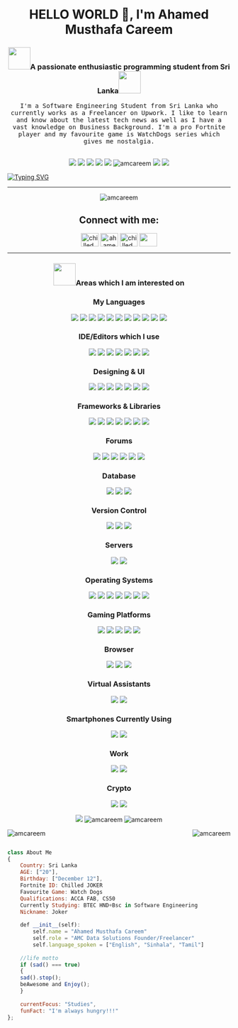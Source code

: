 <h1 align="center">HELLO WORLD 👋, I'm Ahamed Musthafa Careem</h1>

<h3 align="center"><img src="https://media.giphy.com/media/eK6GrPltclFoMdbnYg/giphy.gif" width="50">A passionate enthusiastic programming student from Sri Lanka<img src="https://media.giphy.com/media/kzyQry8mXgw7YaENXO/giphy.gif" width="50"></h3> 

<p align="center">
  <samp>I'm a Software Engineering Student from Sri Lanka who currently works as a Freelancer on Upwork. I like to learn and know about the latest tech news as well as I have a vast knowledge on Business Background. I'm a pro Fortnite player and my favourite game is WatchDogs series which gives me nostalgia.
  </samp>
  <br> <br>

	


	
<p align="center"> <img src="https://img.shields.io/badge/Name-Ahamed%20Musthafa%20Careem-brightgreen"/>
	<img src="https://img.shields.io/badge/Birthday-Dec%2012th-orange"/>
	<img src="https://img.shields.io/badge/Qualifications-ACCA%20FAB%2C%20CS50%2C%20CAIT-informational"/>
	<img src="https://img.shields.io/badge/Code%20Grade-%22A%22%20for%20Effort-success"/> <img src="https://img.shields.io/badge/Flex-Former%20Rated%20Chess%20Player-4469b4"/>	 <img src="https://komarev.com/ghpvc/?username=amcareem&label=Profile%20views&color=0e75b6&style=flat" alt="amcareem" /> <img src="https://img.shields.io/github/followers/amcareem?style=social"/> 	
<img src="https://img.shields.io/badge/From%20Hello%20World%20I%27ve%20Written-10%20Thousand+%20lines%20of%20code-bl"/>	
	
[![Typing SVG](https://readme-typing-svg.herokuapp.com?color=%233D83F7&lines=20+year+old+Freelancer;Fortnite+Coach;Movie+lover+%26+a+Cook)](https://git.io/typing-svg)	
</p>
<hr>


<p align="center"> <img src="https://github-profile-trophy.vercel.app/?username=amcareem" alt="amcareem" /></a> </p>



<h2 align="center">Connect with me:</h2>
<p align="center">
<a href="https://twitter.com/chilled_coder" target="blank"><img align="center" src="https://raw.githubusercontent.com/rahuldkjain/github-profile-readme-generator/master/src/images/icons/Social/twitter.svg" alt="chilled_coder" height="30" width="40" /></a>
<a href="https://linkedin.com/in/ahamed-careem-76b5b2215" target="blank"><img align="center" src="https://raw.githubusercontent.com/rahuldkjain/github-profile-readme-generator/master/src/images/icons/Social/linked-in-alt.svg" alt="ahamed-careem-76b5b2215" height="30" width="40" /></a>
<a href="https://instagram.com/chilled_coder" target="blank"><img align="center" src="https://raw.githubusercontent.com/rahuldkjain/github-profile-readme-generator/master/src/images/icons/Social/instagram.svg" alt="chilled_coder" height="30" width="40" /></a>
<a href="https://www.quora.com/profile/Ahamed-Careem-1"><img align="center" src="https://raw.githubusercontent.com/FortAwesome/Font-Awesome/1147d199a35293b391152ee85e2d30988439157f/svgs/brands/quora.svg" height="30" width="40"/></a>    
</p>

<hr>

<h3 align="center"><img src="https://media.giphy.com/media/WUlplcMpOCEmTGBtBW/giphy.gif" width="50">Areas which I am interested on</h3>

<h3 align="center">My Languages</h3>
<p align="center">
	<img src="https://img.shields.io/badge/c-%2300599C.svg?style=for-the-badge&logo=c&logoColor=white"/>
	<img src="https://img.shields.io/badge/c%23-%23239120.svg?style=for-the-badge&logo=c-sharp&logoColor=white"/>
	<img src="https://img.shields.io/badge/c++-%2300599C.svg?style=for-the-badge&logo=c%2B%2B&logoColor=white"/>
	<img src="https://img.shields.io/badge/html5-%23E34F26.svg?style=for-the-badge&logo=html5&logoColor=white"/> 
	<img src="https://img.shields.io/badge/java-%23ED8B00.svg?style=for-the-badge&logo=java&logoColor=white"/>
	<img src="https://img.shields.io/badge/javascript-%23323330.svg?style=for-the-badge&logo=javascript&logoColor=%23F7DF1E"/>
	<img src="https://img.shields.io/badge/kotlin-%230095D5.svg?style=for-the-badge&logo=kotlin&logoColor=white"/>
	<img src="https://img.shields.io/badge/php-%23777BB4.svg?style=for-the-badge&logo=php&logoColor=white"/> 
	<img src="https://img.shields.io/badge/python-3670A0?style=for-the-badge&logo=python&logoColor=ffdd54"/>
	<img src="https://img.shields.io/badge/shell_script-%23121011.svg?style=for-the-badge&logo=gnu-bash&logoColor=white"/>
	<img src="https://img.shields.io/badge/css-%23ED8B00.svg?style=for-the-badge&logo=css&logoColor=white"/>

<h3 align="center">IDE/Editors which I use</h3>		
<p align="center">
	<img src="https://img.shields.io/badge/IntelliJIDEA-000000.svg?style=for-the-badge&logo=intellij-idea&logoColor=white"/>
	<img src="https://img.shields.io/badge/Visual%20Studio%20Code-0078d7.svg?style=for-the-badge&logo=visual-studio-code&logoColor=white"/>
	<img src="https://img.shields.io/badge/Visual%20Studio-5C2D91.svg?style=for-the-badge&logo=visual-studio&logoColor=white"/>
	<img src="https://img.shields.io/badge/Codesandbox-040404?style=for-the-badge&logo=codesandbox&logoColor=DBDBDB"/> 
	<img src="https://img.shields.io/badge/CodePen-white?style=for-the-badge&logo=codepen&logoColor=black"/>
	<img src="https://img.shields.io/badge/Atom-%2366595C.svg?style=for-the-badge&logo=atom&logoColor=white"/>
	<img src="https://img.shields.io/badge/Android%20Studio-3DDC84.svg?style=for-the-badge&logo=android-studio&logoColor=white"/>	
	
<h3 align="center">Designing & UI</h3>	
<p align="center">
	<img src="https://img.shields.io/badge/figma-%23F24E1E.svg?style=for-the-badge&logo=figma&logoColor=white"/>
	<img src="https://img.shields.io/badge/Dribbble-EA4C89?style=for-the-badge&logo=dribbble&logoColor=white"/>
	<img src="https://img.shields.io/badge/adobe-%23FF0000.svg?style=for-the-badge&logo=adobe&logoColor=white"/>
	<img src="https://img.shields.io/badge/Canva-%2300C4CC.svg?style=for-the-badge&logo=Canva&logoColor=white"/> 
	<img src="https://img.shields.io/badge/Gimp-657D8B?style=for-the-badge&logo=gimp&logoColor=FFFFFF"/>
	<img src="https://img.shields.io/badge/Inkscape-e0e0e0?style=for-the-badge&logo=inkscape&logoColor=080A13"/>
	<img src="https://img.shields.io/badge/Adobe%20Creative%20Cloud-DA1F26.svg?style=for-the-badge&logo=Adobe%20Creative%20Cloud&logoColor=white"/>

<h3 align="center">Frameworks & Libraries</h3>	
<p align="center">
	<img src="https://img.shields.io/badge/.NET-5C2D91?style=for-the-badge&logo=.net&logoColor=white"/>
	<img src="https://img.shields.io/badge/angular-%23DD0031.svg?style=for-the-badge&logo=angular&logoColor=white"/>
	<img src="https://img.shields.io/badge/angular.js-%23E23237.svg?style=for-the-badge&logo=angularjs&logoColor=white"/>
	<img src="https://img.shields.io/badge/bootstrap-%23563D7C.svg?style=for-the-badge&logo=bootstrap&logoColor=white"/> 
	<img src="https://img.shields.io/badge/flask-%23000.svg?style=for-the-badge&logo=flask&logoColor=white"/>
	<img src="https://img.shields.io/badge/node.js-6DA55F?style=for-the-badge&logo=node.js&logoColor=white"/>
	<img src="https://img.shields.io/badge/react-%2320232a.svg?style=for-the-badge&logo=react&logoColor=%2361DAFB"/>

<h3 align="center">Forums</h3>	
<p align="center">
	<img src="https://img.shields.io/badge/Codepen-000000?style=for-the-badge&logo=codepen&logoColor=white"/>
	<img src="https://img.shields.io/badge/OnePlusForums-%23EB0028.svg?style=for-the-badge&logo=OnePlus&logoColor=white"/>
	<img src="https://img.shields.io/badge/Quora-%23B92B27.svg?style=for-the-badge&logo=Quora&logoColor=white"/>
	<img src="https://img.shields.io/badge/StackExchange-%23ffffff.svg?style=for-the-badge&logo=StackExchange&logoColor=white"/> 
	<img src="https://img.shields.io/badge/-Stackoverflow-FE7A16?style=for-the-badge&logo=stack-overflow&logoColor=white"/>
	<img src="https://img.shields.io/badge/XDA--Developers-%23AC6E2F.svg?style=for-the-badge&logo=XDA-Developers&logoColor=white"/>

<h3 align="center">Database</h3>		
<p align="center">
	<img src="https://img.shields.io/badge/mysql-%2300f.svg?style=for-the-badge&logo=mysql&logoColor=white"/>
	<img src="https://img.shields.io/badge/sqlite-%2307405e.svg?style=for-the-badge&logo=sqlite&logoColor=white"/>
	<img src="https://img.shields.io/badge/MariaDB-003545?style=for-the-badge&logo=mariadb&logoColor=white"/>	
	
<h3 align="center">Version Control</h3>	
<p align="center">
	<img src="https://img.shields.io/badge/git-%23F05033.svg?style=for-the-badge&logo=git&logoColor=white"/>
	<img src="https://img.shields.io/badge/github-%23121011.svg?style=for-the-badge&logo=github&logoColor=white"/>
	<img src="https://img.shields.io/badge/gitlab-%23181717.svg?style=for-the-badge&logo=gitlab&logoColor=white"/>

<h3 align="center">Servers</h3>		
<p align="center">
	<img src="https://img.shields.io/badge/apache-%23D42029.svg?style=for-the-badge&logo=apache&logoColor=white"/>
	<img src="https://img.shields.io/badge/Apache%20Maven-C71A36?style=for-the-badge&logo=Apache%20Maven&logoColor=white"/>
	
<h3 align="center">Operating Systems</h3>		
<p align="center">
	<img src="https://img.shields.io/badge/Android-3DDC84?style=for-the-badge&logo=android&logoColor=white"/>
	<img src="(https://img.shields.io/badge/Windows-0078D6?style=for-the-badge&logo=windows&logoColor=white"/>
	<img src="https://img.shields.io/badge/iOS-000000?style=for-the-badge&logo=ios&logoColor=white"/>
	<img src="https://img.shields.io/badge/Linux-FCC624?style=for-the-badge&logo=linux&logoColor=black"/> 
	<img src="https://img.shields.io/badge/mac%20os-000000?style=for-the-badge&logo=macos&logoColor=F0F0F0"/>
	<img src="https://img.shields.io/badge/chrome%20os-3d89fc?style=for-the-badge&logo=google%20chrome&logoColor=white"/>
	<img src="https://img.shields.io/badge/Ubuntu-E95420?style=for-the-badge&logo=ubuntu&logoColor=white"/>

<h3 align="center">Gaming Platforms</h3>		
<p align="center">
	<img src="https://img.shields.io/badge/ea-%23000000.svg?style=for-the-badge&logo=ea&logoColor=white"/>
	<img src="https://img.shields.io/badge/epicgames-%23313131.svg?style=for-the-badge&logo=epicgames&logoColor=white"/>
	<img src="https://img.shields.io/badge/nVIDIA-%2376B900.svg?style=for-the-badge&logo=nVIDIA&logoColor=white"/>
	<img src="https://img.shields.io/badge/Ubisoft-%23F5F5F5.svg?style=for-the-badge&logo=Ubisoft&logoColor=black"/> 	
	<img src="https://img.shields.io/badge/unrealengine-%23313131.svg?style=for-the-badge&logo=unrealengine&logoColor=white"/> 
	
<h3 align="center">Browser</h3>	
<p align="center">
	<img src="https://img.shields.io/badge/Edge-0078D7?style=for-the-badge&logo=Microsoft-edge&logoColor=white"/>
	<img src="https://img.shields.io/badge/Google%20Chrome-4285F4?style=for-the-badge&logo=GoogleChrome&logoColor=white"/>
	<img src="https://img.shields.io/badge/Safari-000000?style=for-the-badge&logo=Safari&logoColor=white"/>

<h3 align="center">Virtual Assistants</h3>	
<p align="center">
	<img src="https://img.shields.io/badge/amazon%20alexa-52b5f7?style=for-the-badge&logo=amazon%20alexa&logoColor=white"/>
	<img src="https://img.shields.io/badge/google%20assistant-4285F4?style=for-the-badge&logo=google%20assistant&logoColor=white"/>

<h3 align="center">Smartphones Currently Using</h3>		
<p align="center">
	<img src="https://img.shields.io/badge/Samsung%20A02s-%231428A0.svg?style=for-the-badge&logo=samsung&logoColor=white"/>
	<img src="https://img.shields.io/badge/Apple%20iPhone%20SE2-%23000000.svg?style=for-the-badge&logo=apple&logoColor=white"/>
	
<h3 align="center">Work</h3>	
<p align="center">
	<img src="https://img.shields.io/badge/Freelancer-29B2FE?style=for-the-badge&logo=Freelancer&logoColor=white"/>
	<img src="https://img.shields.io/badge/UpWork-6FDA44?style=for-the-badge&logo=Upwork&logoColor=white"/>	

<h3 align="center">Crypto</h3>	
<p align="center">
	<img src="https://img.shields.io/badge/dogecoin-B59A30?style=for-the-badge&logo=dogecoin&logoColor=white"/>
	<img src="https://img.shields.io/badge/Ethereum-3C3C3D?style=for-the-badge&logo=Ethereum&logoColor=white"/>			
		
<p align="center"> <img src="https://github-readme-stats.vercel.app/api/wakatime?username=amcareem" /> <img src="https://github-readme-stats.vercel.app/api?username=amcareem&show_icons=true&locale=en" alt="amcareem"/> 
<img src="https://github-readme-streak-stats.herokuapp.com/?user=amcareem&" alt="amcareem"/> 

<p><img align="center" src="https://metrics.lecoq.io/amcareem?template=classic&config.timezone=Asia%2FColombo" alt="amcareem" /> <img align="right" src="https://github-readme-stats.vercel.app/api/top-langs/?username=amcareem&langs_count=8 " alt="amcareem" /></p>


```javascript

class About Me
{
    Country: Sri Lanka
    AGE: ["20"],
    Birthday: ["December 12"],
    Fortnite ID: Chilled JOKER
    Favourite Game: Watch Dogs
    Qualifications: ACCA FAB, CS50
    Currently Studying: BTEC HND+Bsc in Software Engineering
    Nickname: Joker
    
    def __init__(self):
        self.name = "Ahamed Musthafa Careem"
        self.role = "AMC Data Solutions Founder/Freelancer"
        self.language_spoken = ["English", "Sinhala", "Tamil"]
    
    //life motto
    if (sad() === true)
    {
    sad().stop();
    beAwesome and Enjoy();
    }
    
    currentFocus: "Studies",
    funFact: "I'm always hungry!!!"
};
```
